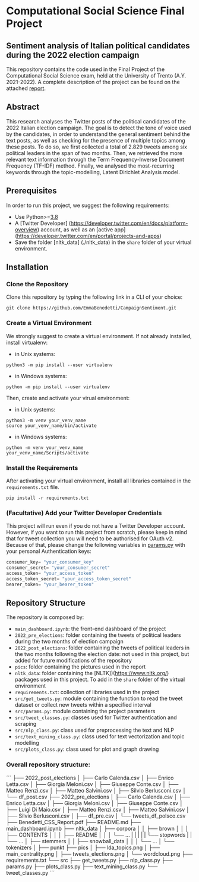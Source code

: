 # Computational Social Science Final Project
## Sentiment analysis of Italian political candidates during the 2022 election campaign
This repository contains the code used in the Final Project of the Computational Social Science exam, held at the University of Trento (A.Y. 2021-2022). A complete description of the project can be found on the attached [report](https://github.com/EmmaBenedetti/CampaignSentiment).
## Abstract
This research analyses the Twitter posts of the political candidates of the 2022 Italian election campaign. The goal is to detect the tone of voice used by the candidates, in order to understand the general sentiment behind the text posts, as well as checking for the presence of multiple topics among these posts. To do so, we first collected a total of 2.829 tweets among six political leaders in the span of two months. Then, we retrieved the more relevant text information through the Term Frequency-Inverse Document Frequency (TF-IDF) method. Finally, we analysed the most-recurring keywords through the topic-modelling, Latent Dirichlet Analysis model.
## Prerequisites
In order to run this project, we suggest the following requirements: <br>
* Use Python>=[3.8](https://www.python.org/downloads/release/python-380/) <br>
* A [Twitter Developer] (https://developer.twitter.com/en/docs/platform-overview) account, as well as an [active app] (https://developer.twitter.com/en/portal/projects-and-apps) <br>
* Save the folder [nltk_data] (./nltk_data) in the `share` folder of your virtual environment. 
## Installation
### Clone the Repository
Clone this repository by typing the following link in a CLI of your choice:
```
git clone https://github.com/EmmaBenedetti/CampaignSentiment.git
```
### Create a Virtual Environment
We strongly suggest to create a virtual environment. If not already installed, install virtualenv: <br>
* in Unix systems: <br>
```
python3 -m pip install --user virtualenv
```
* in Windows systems: <br>
```
python -m pip install --user virtualenv
```
Then, create and activate your virual environment:
* in Unix systems: <br>
```
python3 -m venv your_venv_name
source your_venv_name/bin/activate
```
* in Windows systems: <br>
```
python -m venv your_venv_name
your_venv_name/Scripts/activate
```
### Install the Requirements
After activating your virtual environment, install all libraries contained in the `requirements.txt` file.
```
pip install -r requirements.txt
```
### (Facultative) Add your Twitter Developer Credentials
This project will run even if you do not have a Twitter Developer account. However, if you want to run this project from scratch, please keep in mind that for tweet collection you will need to be authorised for OAuth v2. Because of that, please change the following variables in [params.py](https://github.com/EmmaBenedetti/CampaignSentiment/blob/main/src/params.py) with your personal Authentication keys:
```python
consumer_key= "your_consumer_key"
consumer_secret= "your_consumer_secret"
access_token= "your_access_token"
access_token_secret= "your_access_token_secret"
bearer_token= "your_bearer_token"
```
## Repository Structure
The repository is composed by: <br>
* `main_dashboard.ipynb`: the front-end dashboard of the project <br>
* `2022_pre_elections`: folder containing the tweets of political leaders during the two months of election campaign <br>
* `2022_post_elections`: folder containing the tweets of political leaders in the two months following the election date: not used in this project, but added for future modifications of the repository <br>
* `pics`: folder containing the pictures used in the report <br>
* `nltk_data`: folder containing the [NLTK])(https://www.nltk.org/) packages used in this project. To add in the `share` folder of the virtual environment <br>
* `requirements.txt`: collection of libraries used in the project <br>
* `src/get_tweets.py`: module containing the function to read the tweet dataset or collect new tweets within a specified interval <br>
* `src/params.py`: module containing the project parameters <br>
* `src/tweet_classes.py`: classes used for Twitter authentication and scraping <br>
* `src/nlp_class.py`: class used for preprocessing the text and NLP <br>
* `src/text_mining_class.py`: class used for text vectorization and topic modelling <br>
* `src/plots_class.py`: class used for plot and graph drawing <br>
### Overall repository structure:
´´´
├── 2022_post_elections
│   ├── Carlo Calenda.csv
│   ├── Enrico Letta.csv
│   ├── Giorgia Meloni.csv
│   ├── Giuseppe Conte.csv
│   ├── Matteo Renzi.csv
│   ├── Matteo Salvini.csv
│   ├── Silvio Berlusconi.csv
│   └── df_post.csv
├── 2022_pre_elections
│   ├── Carlo Calenda.csv
│   ├── Enrico Letta.csv
│   ├── Giorgia Meloni.csv
│   ├── Giuseppe Conte.csv
│   ├── Luigi Di Maio.csv
│   ├── Matteo Renzi.csv
│   ├── Matteo Salvini.csv
│   ├── Silvio Berlusconi.csv
│   ├── df_pre.csv
│   └── tweets_df_polsco.csv
├── Benedetti_CSS_Report.pdf
├── README.md
├── main_dashboard.ipynb
├── nltk_data
│   ├── corpora
│   │   ├── brown
│   │   │   ├── CONTENTS
│   │   │   ├── README
│   │   │   └── ...
|   |   |
|   |   └── stopwords
|   |       └── ...
│   ├── stemmers
│   │   ├── snowball_data
│   │   │   └── ...
│   └── tokenizers
│       ├── punkt
├── pics
│   ├── lda_topics.png
│   ├── main_centrality.png
│   ├── tweets_elections.png
│   └── wordcloud.png
├── requirements.txt
└── src
    ├── get_tweets.py
    ├── nlp_class.py
    ├── params.py
    ├── plots_class.py
    ├── text_mining_class.py
    └── tweet_classes.py
´´´
